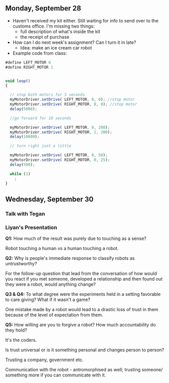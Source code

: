 ## Monday, September 28

- Haven't received my kit either. Still waiting for info to send over to the customs office. I'm missing two things:
    - full description of what's inside the kit
    - the receipt of purchase
- How can I do next week's assignment? Can I turn it in late?
    - Idea: make an ice cream car robot
- Example code from class:

```javascript
#define LEFT_MOTOR 0
#define RIGHT_MOTOR 1


void loop()
{

  // stop both motors for 5 seconds
  myMotorDriver.setDrive( LEFT_MOTOR, 0, 0); //stop motor
  myMotorDriver.setDrive( RIGHT_MOTOR, 0, 0); //stop motor
  delay(5000);

  //go forward for 10 seconds

  myMotorDriver.setDrive( LEFT_MOTOR, 0, 200);
  myMotorDriver.setDrive( RIGHT_MOTOR, 1, 200);
  delay(10000);

  // turn right just a little

  myMotorDriver.setDrive( LEFT_MOTOR, 0, 50);
  myMotorDriver.setDrive( RIGHT_MOTOR, 0, 25);
  delay(500);

  while (1)
    ;
}
```

## Wednesday, September 30

### Talk with Tegan



### Liyan's Presentation


**Q1:** How much of the result was purely due to touching as a sense?

Robot touching a human vs a human touching a robot.

**Q2:** Why is people's immediate response to classify robots as untrustworthy?

For the follow-up question that lead from the conversation of how would you react if you met someone, developed a relationship and then found out they were a robot, would anything change?

**Q3 & Q4:** To what degree were the experiments held in a setting favorable to care giving? What if it wasn't a game?

One mistake made by a robot would lead to a drastic loss of trust in them because of the level of expectation from them.

**Q5:** How willing are you to forgive a robot? How much accountability do they hold?

It's the coders.

Is trust universal or is it something personal and changes person to person?

Trusting a company, government etc.

Communication with the robot - antromorphised as well; trusting someone/ something more if you can communicate with it.




